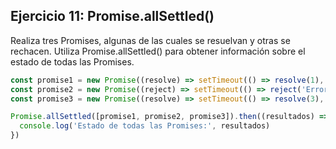 ## Ejercicio 11: Promise.allSettled()

Realiza tres Promises, algunas de las cuales se resuelvan y otras se rechacen. Utiliza Promise.allSettled() para obtener información sobre el estado de todas las Promises.

```javascript
const promise1 = new Promise((resolve) => setTimeout(() => resolve(1), 1000))
const promise2 = new Promise((reject) => setTimeout(() => reject('Error en Promise 2'), 2000))
const promise3 = new Promise((resolve) => setTimeout(() => resolve(3), 1500))

Promise.allSettled([promise1, promise2, promise3]).then((resultados) => {
  console.log('Estado de todas las Promises:', resultados)
})
```
